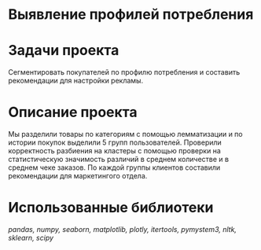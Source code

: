 # Выявление профилей потребления

# Задачи проекта
Сегментировать покупателей по профилю потребления и составить рекомендации для настройки рекламы.

# Описание проекта
Мы разделили товары по категориям с помощью лемматизации и по истории покупок выделили 5 групп пользователей. Проверили корректность разбиения на кластеры с помощью проверки на статистическую значимость различий в среднем количестве и в среднем чеке заказов. По каждой группы клиентов составили рекомендации для маркетингого отдела. 

# Использованные библиотеки 
*pandas, numpy, seaborn, matplotlib, plotly, itertools, pymystem3, nltk, sklearn, scipy*

